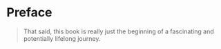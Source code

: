 # Preface

> That said, this book is really just the beginning of a fascinating and potentially lifelong journey.
